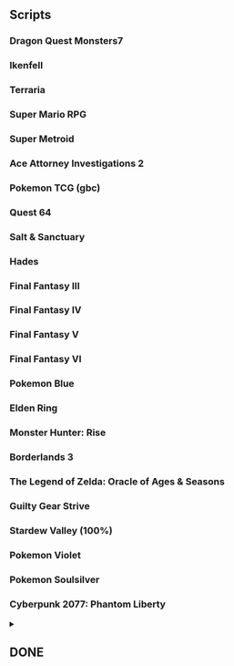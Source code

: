 ## Scripts

### Dragon Quest Monsters7
### Ikenfell
### Terraria
### Super Mario RPG
### Super Metroid
### Ace Attorney Investigations 2
### Pokemon TCG (gbc)
### Quest 64
### Salt & Sanctuary
### Hades
### Final Fantasy III
### Final Fantasy IV
### Final Fantasy V
### Final Fantasy VI
### Pokemon Blue
### Elden Ring
### Monster Hunter: Rise
### Borderlands 3
### The Legend of Zelda: Oracle of Ages & Seasons
### Guilty Gear Strive
### Stardew Valley (100%)
### Pokemon Violet
### Pokemon Soulsilver
### Cyberpunk 2077: Phantom Liberty



<details>
  <summary>

  ## DONE
  
  </summary>


move here when video is fully scripted

Fistful of Gun
- Top down arcade shootem up
- bullet hell adventure game
- reminds me of jackal or heavy barrel
- unique weapons, characters, powerups, villains, story, and multiplayer
- each character is unique making playthroughs with each unique too (replay value)
- difficult to play and master
- music good
- out on steam GOG and humble store


</details>
